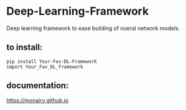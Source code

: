 # Deep-Learning-Framework 
Deep learning framework to ease building of nueral network models.

## to install: ##
``` pip install Your-Fav-DL-Framework ```   
``` import Your_Fav_DL_Framework ```


## documentation:
https://monairy.github.io
